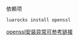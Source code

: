 依赖项
```
luarocks install openssl
```

[openssl安装异常可参考链接](https://stackoverflow.com/questions/59084734/lua-openssl-all-openssl-submodules-are-nil)